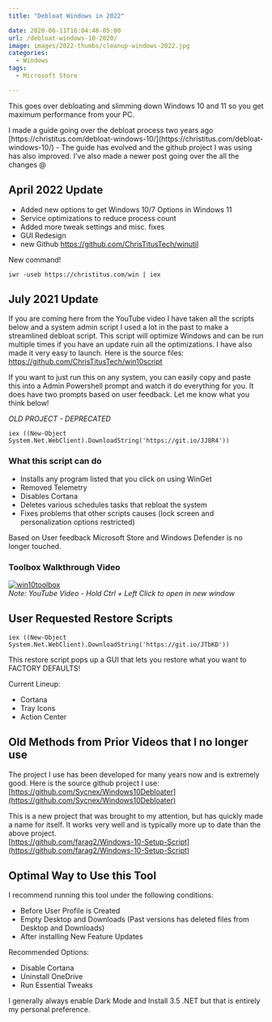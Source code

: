 ```yaml
---
title: "Debloat Windows in 2022"

date: 2020-06-11T16:04:48-05:00
url: /debloat-windows-10-2020/
image: images/2022-thumbs/cleanup-windows-2022.jpg
categories:
  - Windows
tags:
  - Microsoft Store

---
```

This goes over debloating and slimming down Windows 10 and 11 so you get maximum performance from your PC. 
<!--more-->I made a guide going over the debloat process two years ago [https://christitus.com/debloat-windows-10/](https://christitus.com/debloat-windows-10/) - The guide has evolved and the github project I was using has also improved. I've also made a newer post going over the all the changes @ <https://christitus.com/windows-tool>

## April 2022 Update

- Added new options to get Windows 10/7 Options in Windows 11
- Service optimizations to reduce process count
- Added more tweak settings and misc. fixes
- GUI Redesign
- new Github <https://github.com/ChrisTitusTech/winutil>

New command! 
```
iwr -useb https://christitus.com/win | iex
```

## July 2021 Update

If you are coming here from the YouTube video I have taken all the scripts below and a system admin script I used a lot in the past to make a streamlined debloat script. This script will optimize Windows and can be run multiple times if you have an update ruin all the optimizations. I have also made it very easy to launch. Here is the source files: <https://github.com/ChrisTitusTech/win10script>

If you want to just run this on any system, you can easily copy and paste this into a Admin Powershell prompt and watch it do everything for you. It does have two prompts based on user feedback. Let me know what you think below! 

*OLD PROJECT - DEPRECATED*

```
iex ((New-Object System.Net.WebClient).DownloadString('https://git.io/JJ8R4'))
```

### What this script can do

- Installs any program listed that you click on using WinGet
- Removed Telemetry
- Disables Cortana
- Deletes various schedules tasks that rebloat the system
- Fixes problems that other scripts causes (lock screen and personalization options restricted)

Based on User feedback Microsoft Store and Windows Defender is no longer touched. 

### Toolbox Walkthrough Video

[![win10toolbox](https://img.youtube.com/vi/V27McA7ch6w/0.jpg)](https://www.youtube.com/watch?v=V27McA7ch6w)  
_Note: YouTube Video - Hold Ctrl + Left Click to open in new window_

## User Requested Restore Scripts

```
iex ((New-Object System.Net.WebClient).DownloadString('https://git.io/JTbKD'))
```

This restore script pops up a GUI that lets you restore what you want to FACTORY DEFAULTS! 

Current Lineup:
- Cortana
- Tray Icons
- Action Center

## Old Methods from Prior Videos that I no longer use
The project I use has been developed for many years now and is extremely good. Here is the source github project I use:  
[https://github.com/Sycnex/Windows10Debloater](https://github.com/Sycnex/Windows10Debloater)

This is a new project that was brought to my attention, but has quickly made a name for itself. It works very well and is typically more up to date than the above project.  
[https://github.com/farag2/Windows-10-Setup-Script](https://github.com/farag2/Windows-10-Setup-Script)

## Optimal Way to Use this Tool

I recommend running this tool under the following conditions:
  - Before User Profile is Created
  - Empty Desktop and Downloads (Past versions has deleted files from Desktop and Downloads)
  - After installing New Feature Updates
  
Recommended Options:
  - Disable Cortana
  - Uninstall OneDrive
  - Run Essential Tweaks
  
I generally always enable Dark Mode and Install 3.5 .NET but that is entirely my personal preference. 
  
